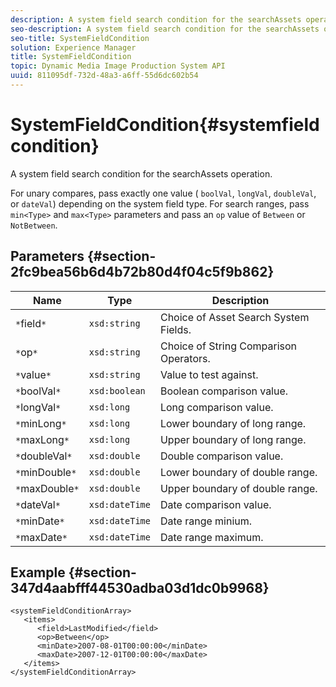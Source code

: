```yaml
---
description: A system field search condition for the searchAssets operation.
seo-description: A system field search condition for the searchAssets operation.
seo-title: SystemFieldCondition
solution: Experience Manager
title: SystemFieldCondition
topic: Dynamic Media Image Production System API
uuid: 811095df-732d-48a3-a6ff-55d6dc602b54
---
```


# SystemFieldCondition{#systemfieldcondition}

A system field search condition for the searchAssets operation.

 For unary compares, pass exactly one value ( `boolVal`, `longVal`, `doubleVal`, or `dateVal`) depending on the system field type. For search ranges, pass `min<Type>` and `max<Type>` parameters and pass an `op` value of `Between` or `NotBetween`. 

## Parameters {#section-2fc9bea56b6d4b72b80d4f04c5f9b862}

|  Name  | Type  | Description  |
|---|---|---|
|  `*`field`*`  | `xsd:string`  | Choice of Asset Search System Fields.  |
|  `*`op`*`  | `xsd:string`  | Choice of String Comparison Operators.  |
|  `*`value`*`  | `xsd:string`  | Value to test against.  |
|  `*`boolVal`*`  | `xsd:boolean`  | Boolean comparison value.  |
|  `*`longVal`*`  | `xsd:long`  | Long comparison value.  |
|  `*`minLong`*`  | `xsd:long`  | Lower boundary of long range.  |
|  `*`maxLong`*`  | `xsd:long`  | Upper boundary of long range.  |
|  `*`doubleVal`*`  | `xsd:double`  | Double comparison value.  |
|  `*`minDouble`*`  | `xsd:double`  | Lower boundary of double range.  |
|  `*`maxDouble`*`  | `xsd:double`  | Upper boundary of double range.  |
|  `*`dateVal`*`  | `xsd:dateTime`  | Date comparison value.  |
|  `*`minDate`*`  | `xsd:dateTime`  | Date range minium.  |
|  `*`maxDate`*`  | `xsd:dateTime`  | Date range maximum.  |

## Example {#section-347d4aabfff44530adba03d1dc0b9968}

```
<systemFieldConditionArray>
   <items>
      <field>LastModified</field>
      <op>Between</op>
      <minDate>2007-08-01T00:00:00</minDate>
      <maxDate>2007-12-01T00:00:00</maxDate>
   </items>
</systemFieldConditionArray>
```

